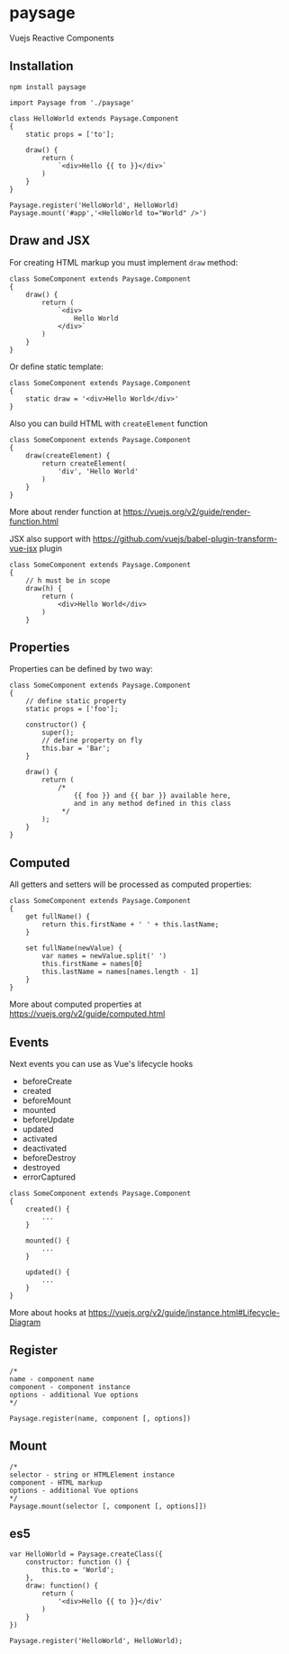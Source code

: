 # paysage
Vuejs Reactive Components


## Installation
`npm install paysage`

```JS
import Paysage from './paysage'

class HelloWorld extends Paysage.Component
{
    static props = ['to'];

    draw() {
        return (
            `<div>Hello {{ to }}</div>`
        )
    }
}

Paysage.register('HelloWorld', HelloWorld)
Paysage.mount('#app','<HelloWorld to="World" />')
```

## Draw and JSX
For creating HTML markup you must implement `draw` method:
```JS
class SomeComponent extends Paysage.Component
{
    draw() {
        return (
            `<div>
                Hello World
            </div>`
        )
    }
}
```
Or define static template:
```JS
class SomeComponent extends Paysage.Component
{    
    static draw = '<div>Hello World</div>'
}
```
Also you can build HTML with `createElement` function
```JS
class SomeComponent extends Paysage.Component
{
    draw(createElement) {
        return createElement(
            'div', 'Hello World'
        )
    }
}
```
More about render function at https://vuejs.org/v2/guide/render-function.html

JSX also support with https://github.com/vuejs/babel-plugin-transform-vue-jsx plugin
```JSX
class SomeComponent extends Paysage.Component
{
    // h must be in scope
    draw(h) {
        return (
            <div>Hello World</div>
        )
    }

```

## Properties
Properties can be defined by two way:
```JS
class SomeComponent extends Paysage.Component
{
    // define static property
    static props = ['foo'];

    constructor() {
        super();
        // define property on fly
        this.bar = 'Bar';
    }

    draw() {
        return (
            /*
                {{ foo }} and {{ bar }} available here,
                and in any method defined in this class
             */
        );
    }
}
```

## Computed
All getters and setters will be processed as computed properties:
```JS
class SomeComponent extends Paysage.Component
{
    get fullName() {
        return this.firstName + ' ' + this.lastName;
    }

    set fullName(newValue) {
        var names = newValue.split(' ')
        this.firstName = names[0]
        this.lastName = names[names.length - 1]
    }
}
```
More about computed properties at https://vuejs.org/v2/guide/computed.html

## Events
Next events you can use as Vue's lifecycle hooks

* beforeCreate
* created
* beforeMount
* mounted
* beforeUpdate
* updated
* activated
* deactivated
* beforeDestroy
* destroyed
* errorCaptured

```JS
class SomeComponent extends Paysage.Component
{
    created() {
        ...
    }

    mounted() {
        ...
    }

    updated() {
        ...
    }
}
```

More about hooks at https://vuejs.org/v2/guide/instance.html#Lifecycle-Diagram

## Register

```JS
/*
name - component name
component - component instance
options - additional Vue options
*/

Paysage.register(name, component [, options])
```

## Mount

```JS
/*
selector - string or HTMLElement instance
component - HTML markup
options - additional Vue options
*/
Paysage.mount(selector [, component [, options]])
```

## es5

```JS
var HelloWorld = Paysage.createClass({
    constructor: function () {
        this.to = 'World';
    },
    draw: function() {
        return (
            '<div>Hello {{ to }}</div'
        )
    }
})

Paysage.register('HelloWorld', HelloWorld);
```
